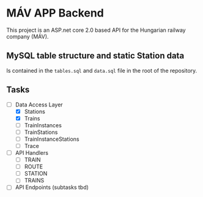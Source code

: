 # MÁV APP Backend

This project is an ASP.net core 2.0 based API for the Hungarian railway company (MÁV).

## MySQL table structure and static Station data

Is contained in the `tables.sql` and `data.sql` file in the root of the repository.

## Tasks

- [ ] Data Access Layer
  - [x] Stations
  - [x] Trains
  - [ ] TrainInstances
  - [ ] TrainStations
  - [ ] TrainInstanceStations
  - [ ] Trace

- [ ] API Handlers
  - [ ] TRAIN
  - [ ] ROUTE
  - [ ] STATION
  - [ ] TRAINS

- [ ] API Endpoints (subtasks tbd)